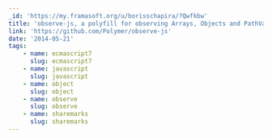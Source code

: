```yaml
---
_id: 'https://my.framasoft.org/u/borisschapira/?Qwfkbw'
title: 'observe-js, a polyfill for observing Arrays, Objects and PathValues'
link: 'https://github.com/Polymer/observe-js'
date: '2014-05-21'
tags:
    - name: ecmascript7
      slug: ecmascript7
    - name: javascript
      slug: javascript
    - name: object
      slug: object
    - name: observe
      slug: observe
    - name: sharemarks
      slug: sharemarks
---
```


<div class="markdown"><p></p></div>
